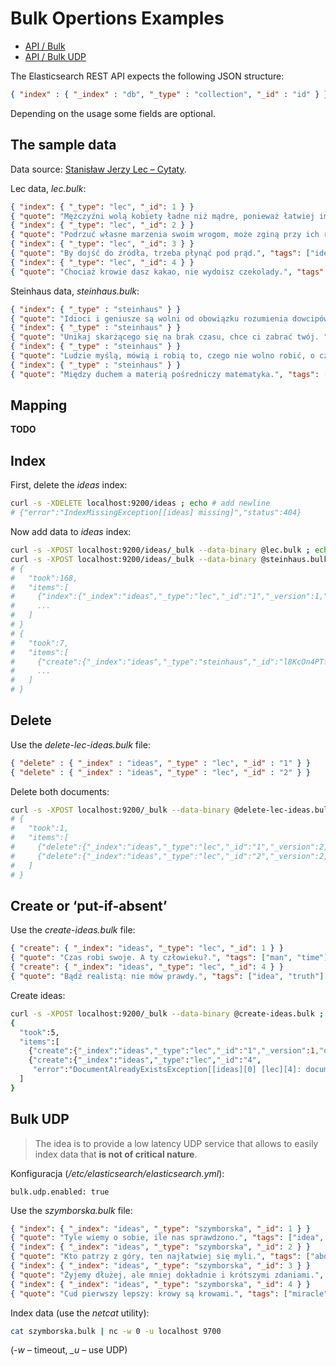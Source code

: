 # Bulk Opertions Examples

* [API / Bulk](http://www.elasticsearch.org/guide/reference/api/bulk/)
* [API / Bulk UDP](http://www.elasticsearch.org/guide/reference/api/bulk-udp/)

The Elasticsearch REST API expects the following JSON structure:

```json
{ "index" : { "_index" : "db", "_type" : "collection", "_id" : "id" } }
```
Depending on the usage some fields are optional.


## The sample data

Data source:
[Stanisław Jerzy Lec – Cytaty](http://cytaty.eu/autor/stanislawjerzylec.html).

Lec data, *lec.bulk*:

```json
{ "index": { "_type": "lec", "_id": 1 } }
{ "quote": "Mężczyźni wolą kobiety ładne niż mądre, ponieważ łatwiej im przychodzi patrzenie niż myślenie.", "tags": ["people", "women", "man"] }
{ "index": { "_type": "lec", "_id": 2 } }
{ "quote": "Podrzuć własne marzenia swoim wrogom, może zginą przy ich realizacji.", "tags": ["people", "dremas"] }
{ "index": { "_type": "lec", "_id": 3 } }
{ "quote": "By dojść do źródła, trzeba płynąć pod prąd.", "tags": ["idea"] }
{ "index": { "_type": "lec", "_id": 4 } }
{ "quote": "Chociaż krowie dasz kakao, nie wydoisz czekolady.", "tags": ["animal", "cow", "milk"] }
```

Steinhaus data, *steinhaus.bulk*:

```json
{ "index": { "_type" : "steinhaus" } }
{ "quote": "Idioci i geniusze są wolni od obowiązku rozumienia dowcipów.", "tags": ["people", "jokes", "man"] }
{ "index": { "_type" : "steinhaus" } }
{ "quote": "Unikaj skarżącego się na brak czasu, chce ci zabrać twój. ", "tags": ["people", "time"] }
{ "index": { "_type" : "steinhaus" } }
{ "quote": "Ludzie myślą, mówią i robią to, czego nie wolno robić, o czym nie wolno mówić ani myśleć.", "tags": ["people", "reflection"] }
{ "index": { "_type" : "steinhaus" } }
{ "quote": "Między duchem a materią pośredniczy matematyka.", "tags": ["matter", "spirit", "mathematics"] }
```


## Mapping

**TODO**


## Index

First, delete the *ideas* index:

```sh
curl -s -XDELETE localhost:9200/ideas ; echo # add newline
# {"error":"IndexMissingException[[ideas] missing]","status":404}
```
Now add data to *ideas* index:

```sh
curl -s -XPOST localhost:9200/ideas/_bulk --data-binary @lec.bulk ; echo
curl -s -XPOST localhost:9200/ideas/_bulk --data-binary @steinhaus.bulk ; echo
# {
#   "took":168,
#   "items":[
#     {"index":{"_index":"ideas","_type":"lec","_id":"1","_version":1,"ok":true}},
#     ...
#   ]
# }
# {
#   "took":7,
#   "items":[
#     {"create":{"_index":"ideas","_type":"steinhaus","_id":"l8KcOn4PTfS4u9c51Aaeqg","_version":1,"ok":true}},
#     ...
#   ]
# }
```

## Delete

Use the *delete-lec-ideas.bulk* file:

```json
{ "delete" : { "_index" : "ideas", "_type" : "lec", "_id" : "1" } }
{ "delete" : { "_index" : "ideas", "_type" : "lec", "_id" : "2" } }
```

Delete both documents:

```sh
curl -s -XPOST localhost:9200/_bulk --data-binary @delete-lec-ideas.bulk ; echo
# {
#   "took":1,
#   "items":[
#     {"delete":{"_index":"ideas","_type":"lec","_id":"1","_version":2,"ok":true}},
#     {"delete":{"_index":"ideas","_type":"lec","_id":"2","_version":2,"ok":true}}
#   ]
# }
```

## Create or ‘put-if-absent’

Use the *create-ideas.bulk* file:

```json
{ "create": { "_index": "ideas", "_type": "lec", "_id": 1 } }
{ "quote": "Czas robi swoje. A ty człowieku?.", "tags": ["man", "time"] }
{ "create": { "_index": "ideas", "_type": "lec", "_id": 4 } }
{ "quote": "Bądź realistą: nie mów prawdy.", "tags": ["idea", "truth"] }
```

Create ideas:

```sh
curl -s -XPOST localhost:9200/_bulk --data-binary @create-ideas.bulk ; echo
{
  "took":5,
  "items":[
    {"create":{"_index":"ideas","_type":"lec","_id":"1","_version":1,"ok":true}},
    {"create":{"_index":"ideas","_type":"lec","_id":"4",
     "error":"DocumentAlreadyExistsException[[ideas][0] [lec][4]: document already exists]"}}
  ]
}
```

## Bulk UDP

> The idea is to provide a low latency UDP service
> that allows to easily index data
> that **is not of critical nature**.

Konfiguracja (*/etc/elasticsearch/elasticsearch.yml*):

```
bulk.udp.enabled: true
```

Use the *szymborska.bulk* file:

```json
{ "index": { "_index": "ideas", "_type": "szymborska", "_id": 1 } }
{ "quote": "Tyle wiemy o sobie, ile nas sprawdzono.", "tags": ["idea", "lechery"] }
{ "index": { "_index": "ideas", "_type": "szymborska", "_id": 2 } }
{ "quote": "Kto patrzy z góry, ten najłatwiej się myli.", "tags": ["above", "mistake"] }
{ "index": { "_index": "ideas", "_type": "szymborska", "_id": 3 } }
{ "quote": "Żyjemy dłużej, ale mniej dokładnie i krótszymi zdaniami.", "tags": ["life"] }
{ "index": { "_index": "ideas", "_type": "szymborska", "_id": 4 } }
{ "quote": "Cud pierwszy lepszy: krowy są krowami.", "tags": ["miracle", "cow"] }
```

Index data (use the *netcat* utility):

```sh
cat szymborska.bulk | nc -w 0 -u localhost 9700
```

(*-w* – timeout, *_u* – use UDP)

